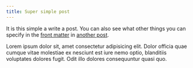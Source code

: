 ```yaml
---
title: Super simple post
---
```


It is this simple a write a post. You can also see what other things you can specify in the [front matter](https://jekyllrb.com/docs/front-matter/) in [another post](2020-08-08-full-front-matter.md). 

Lorem ipsum dolor sit, amet consectetur adipisicing elit. Dolor officia quae cumque vitae molestiae ex nesciunt est iure nemo optio, blanditiis voluptates dolores fugit. Odit illo dolores consequuntur quasi quo.